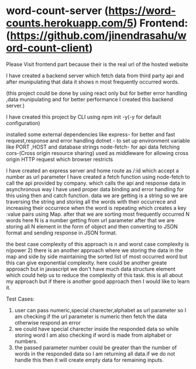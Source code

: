 # word-count-server (https://word-counts.herokuapp.com/5)   Frontend:(https://github.com/jinendrasahu/word-count-client)

Please Visit frontend part because their is the real url of the hosted website

I have created a backend server which fetch data from third party api and after munipulating that data it shows n most frequently occurred words.

(this project could be done by using react only but for better error handling ,data munipulating and for better performance I created this backend server.)

I have created this project by CLI using
npm init -y(-y for default configuration)

installed some external dependencies like
express-  for better and fast request,response and error handling
dotnet -  to set up environment variable like PORT ,HOST and database strings
node-fetch-   for api data fetching
cors-(Cross origin resource sharing) used as middleware for allowing cross origin HTTP request which browser restricts

I have created an express server and home route as /:id which accept a number as url parameter
I have created a fetch function using node-fetch to call the api provided by company. which calls the api
and response data in asynchronous way I have used proper data binding and error handling for this using then 
and catch function.
data we are getting is a string so we are traversing the string and storing all the words with their occurrece
and increasing their occurrece when the word is repeating which creates a key :value pairs using Map.
after that we are sorting most frequently occurred  N words here N is a number getting from url parameter
after that we are storing all N element in the form of object and then converting to JSON format and sending
response in JSON format.

the best case complexity of this approach is n and worst case complexity is n(power 2)
there is an another approach where we storing the data in the map and side by side maintaining the sorted
list of most occurred word but this can give exponential complexity.
here could be another greate approach but in javascript we don't have much data structure element which
could help us to reduce the complexity of this task.
this is all about my approach but if there is another good approach then I would like to learn it.

Test Cases:

1. user can pass numeric,special charecter,alphabet as url parameter so I am checking if the url parameter is numeric 
then fetch the data otherwise respond an error
2. we could have special charecter inside the responded data so while storing word I am also checking if word is made
from alphabet or numbers.
3. the passed parameter number could be greater than the number of words in the responded data so I am returning all 
   data.if we do not handle this then it will create empty data for remaining inputs.


